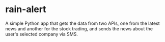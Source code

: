 # rain-alert

A simple Python app that gets the data from two APIs, one from the latest news and another for the stock trading, and sends the news about the user's selected company via SMS.
